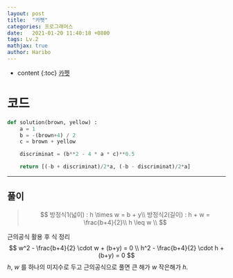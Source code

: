 ```yaml
---
layout: post
title:  "카펫"
categories: 프로그래머스
date:   2021-01-20 11:40:18 +0800
tags: Lv.2
mathjax: true
author: Haribo
---
```


* content
{:toc}
[카펫](https://school.programmers.co.kr/learn/courses/30/lessons/42842)

# 코드

```python
def solution(brown, yellow) :
    a = 1
    b = -(brown+4) / 2
    c = brown + yellow

    discriminat = (b**2 - 4 * a * c)**0.5

    return [(-b + discriminat)/2*a, (-b - discriminat)/2*a]
```

---









## 풀이

>$$
>방정식1(넓이) : h \times w = b + y\\
>방정식2(길이) : h + w = \frac{b+4}{2}\\
>h \leq  w \\
>$$



근의공식 활용 후 식 정리
$$
w^2 - \frac{b+4}{2} \cdot w + (b+y) = 0 \\
h^2 - \frac{b+4}{2} \cdot h + (b+y) = 0
$$
$h$, $w$ 를 하나의 미지수로 두고 근의공식으로 풀면 큰 해가 $w$ 작은해가 $h$.
